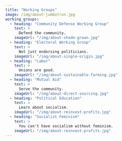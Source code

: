 ```yaml
---
title: "Working Groups"
image: /img/about-jumbotron.jpg
working_groups:
  - heading: "Community Defense Working Group"
    text: >
      Defend the community.
    imageUrl: "/img/about-shade-grown.jpg"
  - heading: "Electoral Working Group"
    text: >
      Not just endorsing politicians.
    imageUrl: "/img/about-single-origin.jpg"
  - heading: "Labor"
    text: >
      Unions are good.
    imageUrl: "/img/about-sustainable-farming.jpg"
  - heading: "Mutual Aid"
    text: >
      Serve the community.
    imageUrl: "/img/about-direct-sourcing.jpg"
  - heading: "Political Education"
    text: >
      Learn about socialism.
    imageUrl: "/img/about-reinvest-profits.jpg"
  - heading: "Socialist Feminism"
    text: >
      You can't have socialism without feminism.
    imageUrl: "/img/about-reinvest-profits.jpg"
---
```

